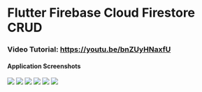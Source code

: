 # Flutter Firebase Cloud Firestore CRUD
### Video Tutorial: https://youtu.be/bnZUyHNaxfU
#### Application Screenshots


<img src="https://github.com/SoniBhanu/flutter_fbfirestore_crud/tree/main/screenshots/1.jpg" /> 
<img src="https://github.com/SoniBhanu/flutter_fbfirestore_crud/tree/main/screenshots/2.jpg" />  
<img src="https://github.com/SoniBhanu/flutter_fbfirestore_crud/tree/main/screenshots/3.jpg" />  
<img src="https://github.com/SoniBhanu/flutter_fbfirestore_crud/tree/main/screenshots/4.jpg" />  
<img src="https://github.com/SoniBhanu/flutter_fbfirestore_crud/tree/main/screenshots/CRUD.png" />  
<img src="https://github.com/SoniBhanu/flutter_fbfirestore_crud/tree/main/screenshots/Email.png" />  
